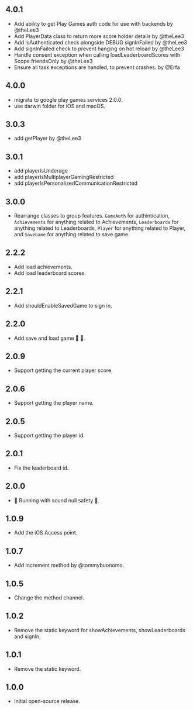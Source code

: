 ## 4.0.1
- Add ability to get Play Games auth code for use with backends by @theLee3
- Add PlayerData class to return more score holder details by @theLee3
- Add isAuthenticated check alongside DEBUG signInFailed by @theLee3
- Add signInFailed check to prevent hanging on hot reload by @theLee3
- Handle consent exception when calling loadLeaderboardScores with Scope.friendsOnly by @theLee3
- Ensure all task exceptions are handled, to prevent crashes. by @Erfa

## 4.0.0
- migrate to google play games services 2.0.0.
- use darwin folder for iOS and macOS.

## 3.0.3
- add getPlayer by @theLee3

## 3.0.1
- add playerIsUnderage
- add playerIsMultiplayerGamingRestricted
- add playerIsPersonalizedCommunicationRestricted

## 3.0.0
- Rearrange classes to group features. `GameAuth` for authintication, `Achievements` for anything related to Achievements, `Leaderboards` for anything related to Leaderboards, `Player` for anything related to Player, and `SaveGame` for anything related to save game.

## 2.2.2
- Add load achievements.
- Add load leaderboard scores.

## 2.2.1
- Add shouldEnableSavedGame to sign in.

## 2.2.0
- Add save and load game 🎁 👾.

## 2.0.9
- Support getting the current player score.

## 2.0.6
- Support getting the player name.

## 2.0.5
- Support getting the player id.

## 2.0.1
- Fix the leaderboard id.

## 2.0.0
- 💪 Running with sound null safety 💪.

## 1.0.9
- Add the iOS Access point.

## 1.0.7
- Add increment method by @tommybuonomo.

## 1.0.5
- Change the method channel.

## 1.0.2
- Remove the static keyword for showAchievements, showLeaderboards and signIn.

## 1.0.1
- Remove the static keyword.

## 1.0.0
- Initial open-source release.